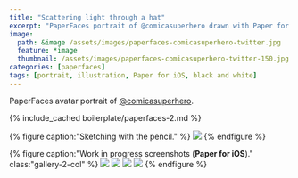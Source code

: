 ```yaml
---
title: "Scattering light through a hat"
excerpt: "PaperFaces portrait of @comicasuperhero drawn with Paper for iOS on an iPad."
image: 
  path: &image /assets/images/paperfaces-comicasuperhero-twitter.jpg 
  feature: *image
  thumbnail: /assets/images/paperfaces-comicasuperhero-twitter-150.jpg
categories: [paperfaces]
tags: [portrait, illustration, Paper for iOS, black and white]
---
```


PaperFaces avatar portrait of <a href="https://twitter.com/comicasuperhero">@comicasuperhero</a>.

{% include_cached boilerplate/paperfaces-2.md %}

{% figure caption:"Sketching with the pencil." %}
[![](/assets/images/paperfaces-comicasuperhero-process-1-750.jpg)](/assets/images/paperfaces-comicasuperhero-process-1-lg.jpg)
{% endfigure %}

{% figure caption:"Work in progress screenshots (**Paper for iOS**)." class:"gallery-2-col" %}
[![](/assets/images/paperfaces-comicasuperhero-process-2-600.jpg)](/assets/images/paperfaces-comicasuperhero-process-2-lg.jpg)
[![](/assets/images/paperfaces-comicasuperhero-process-3-600.jpg)](/assets/images/paperfaces-comicasuperhero-process-3-lg.jpg)
[![](/assets/images/paperfaces-comicasuperhero-process-4-600.jpg)](/assets/images/paperfaces-comicasuperhero-process-4-lg.jpg)
[![](/assets/images/paperfaces-comicasuperhero-process-5-600.jpg)](/assets/images/paperfaces-comicasuperhero-process-5-lg.jpg)
{% endfigure %}

